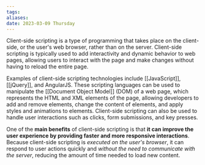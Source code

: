 ```yaml
---
tags: 
aliases: 
date: 2023-03-09 Thursday
---
```


Client-side scripting is a type of programming that takes place on the client-side, or the user's web browser, rather than on the server. Client-side scripting is typically used to add interactivity and dynamic behavior to web pages, allowing users to interact with the page and make changes without having to reload the entire page.

Examples of client-side scripting technologies include [[JavaScript]], [[jQuery]], and AngularJS. These scripting languages can be used to manipulate the [[Document Object Model]] (DOM) of a web page, which represents the HTML and XML elements of the page, allowing developers to add and remove elements, change the content of elements, and apply styles and animations to elements. Client-side scripting can also be used to handle user interactions such as clicks, form submissions, and key presses.

One of the **main benefits** of client-side scripting is that **it can improve the user experience by providing faster and more responsive interactions**. Because client-side scripting is *executed on the user's browser*, it can respond to user actions quickly and *without the need to communicate with the server*, reducing the amount of time needed to load new content.